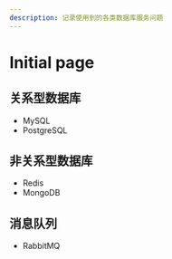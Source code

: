```yaml
---
description: 记录使用到的各类数据库服务问题
---
```


# Initial page

## 关系型数据库

* MySQL
* PostgreSQL

## 非关系型数据库

* Redis
* MongoDB

## 消息队列

* RabbitMQ





